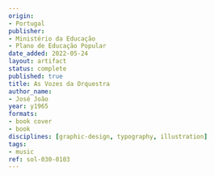 ```yaml
---
origin:
- Portugal
publisher:
- Ministério da Educação
- Plano de Educação Popular
date_added: 2022-05-24
layout: artifact
status: complete
published: true
title: As Vozes da Orquestra
author_name:
- José João
year: y1965
formats:
- book cover
- book
disciplines: [graphic-design, typography, illustration]
tags:
- music
ref: sol-030-0103
---
```

